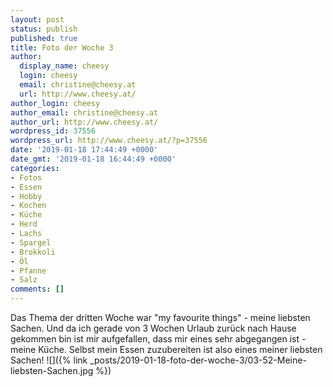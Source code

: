 ```yaml
---
layout: post
status: publish
published: true
title: Foto der Woche 3
author:
  display_name: cheesy
  login: cheesy
  email: christine@cheesy.at
  url: http://www.cheesy.at/
author_login: cheesy
author_email: christine@cheesy.at
author_url: http://www.cheesy.at/
wordpress_id: 37556
wordpress_url: http://www.cheesy.at/?p=37556
date: '2019-01-18 17:44:49 +0000'
date_gmt: '2019-01-18 16:44:49 +0000'
categories:
- Fotos
- Essen
- Hobby
- Kochen
- Küche
- Herd
- Lachs
- Spargel
- Brokkoli
- Öl
- Pfanne
- Salz
comments: []
---
```

Das Thema der dritten Woche war "my favourite things" - meine liebsten Sachen. Und da ich gerade von 3 Wochen Urlaub zurück nach Hause gekommen bin ist mir aufgefallen, dass mir eines sehr abgegangen ist - meine Küche. Selbst mein Essen zuzubereiten ist also eines meiner liebsten Sachen!
![]({% link _posts/2019-01-18-foto-der-woche-3/03-52-Meine-liebsten-Sachen.jpg %})
